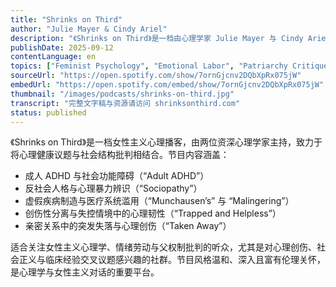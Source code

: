 ```yaml
---
title: "Shrinks on Third"
author: "Julie Mayer & Cindy Ariel"
description: "《Shrinks on Third》是一档由心理学家 Julie Mayer 与 Cindy Ariel 主持的女性主义心理播客，以社会正义为核心，探讨心理健康、创伤恢复与政治结构之间的关联。节目风格温和、理性且富有批判性，内容涵盖反社会人格、成人 ADHD、创伤性分离、虚假疾病制造与集体生存心理。Spotify 评分为 5.0（1 条评论），在心理学与社会正义交叉播客中具有独特定位。"
publishDate: 2025-09-12
contentLanguage: en
topics: ["Feminist Psychology", "Emotional Labor", "Patriarchy Critique"]
sourceUrl: "https://open.spotify.com/show/7ornGjcnv2DQbXpRx075jW"
embedUrl: "https://open.spotify.com/embed/show/7ornGjcnv2DQbXpRx075jW"
thumbnail: "/images/podcasts/shrinks-on-third.jpg"
transcript: "完整文字稿与资源请访问 shrinksonthird.com"
status: published
---
```


《Shrinks on Third》是一档女性主义心理播客，由两位资深心理学家主持，致力于将心理健康议题与社会结构批判相结合。节目内容涵盖：

- 成人 ADHD 与社会功能障碍（“Adult ADHD”）
- 反社会人格与心理暴力辨识（“Sociopathy”）
- 虚假疾病制造与医疗系统滥用（“Munchausen’s” 与 “Malingering”）
- 创伤性分离与失控情境中的心理韧性（“Trapped and Helpless”）
- 亲密关系中的突发失落与心理创伤（“Taken Away”）

适合关注女性主义心理学、情绪劳动与父权制批判的听众，尤其是对心理创伤、社会正义与临床经验交叉议题感兴趣的社群。节目风格温和、深入且富有伦理关怀，是心理学与女性主义对话的重要平台。
